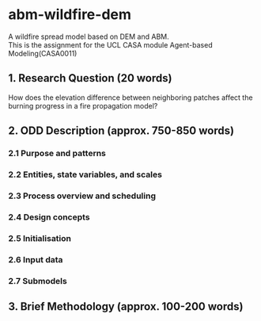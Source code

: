 # abm-wildfire-dem

A wildfire spread model based on DEM and ABM.      
This is the assignment for the UCL CASA module Agent-based Modeling(CASA0011)


## 1. Research Question (20 words)

How does the elevation difference between neighboring patches affect the burning progress in a fire propagation model?

## 2. ODD Description (approx. 750-850 words)

### 2.1 Purpose and patterns

### 2.2 Entities, state variables, and scales

### 2.3 Process overview and scheduling

### 2.4 Design concepts

### 2.5 Initialisation

### 2.6 Input data

### 2.7 Submodels

## 3. Brief Methodology (approx. 100-200 words)
